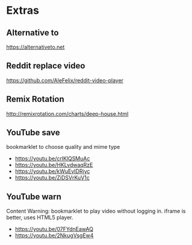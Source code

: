 Extras
======

Alternative to
--------------

https://alternativeto.net

Reddit replace video
--------------------

https://github.com/AleFelix/reddit-video-player

Remix Rotation
--------------

http://remixrotation.com/charts/deep-house.html

YouTube save
------------

bookmarklet to choose quality and mime type

- https://youtu.be/crlKlQSMuAc
- https://youtu.be/HKLvdwaqRzE
- https://youtu.be/kWuEvIDRjyc
- https://youtu.be/ZiDSVrKuV1c

YouTube warn
------------

Content Warning: bookmarklet to play video without logging in. iframe is
better, uses HTML5 player.

- https://youtu.be/07FYdnEawAQ
- https://youtu.be/2NkugVsgEw4
